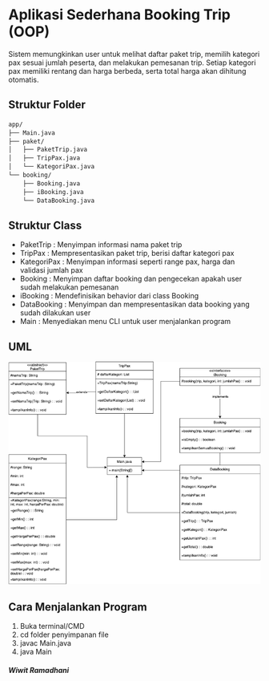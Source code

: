 # Aplikasi Sederhana Booking Trip (OOP)

Sistem memungkinkan user untuk melihat daftar paket trip, memilih kategori pax sesuai jumlah peserta, dan melakukan pemesanan trip. Setiap kategori pax memiliki rentang dan harga berbeda, serta total harga akan dihitung otomatis.

## Struktur Folder
```bash
app/
├── Main.java
├── paket/
│   ├── PaketTrip.java
│   ├── TripPax.java
│   └── KategoriPax.java
└── booking/
    ├── Booking.java
    ├── iBooking.java
    └── DataBooking.java
```

## Struktur Class
- PaketTrip : Menyimpan informasi nama paket trip
- TripPax : Mempresentasikan paket trip, berisi daftar kategori pax
- KategoriPax : Menyimpan informasi seperti range pax, harga dan validasi jumlah pax
- Booking : Menyimpan daftar booking dan pengecekan apakah user sudah melakukan pemesanan
- iBooking : Mendefinisikan behavior dari class Booking
- DataBooking : Menyimpan dan mempresentasikan data booking yang sudah dilakukan user
- Main : Menyediakan menu CLI untuk user menjalankan program

## UML 
![UML Diagram](images/uml.png)

## Cara Menjalankan Program
1. Buka terminal/CMD
2. cd folder penyimpanan file
3. javac Main.java
4. java Main


##### Wiwit Ramadhani

